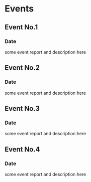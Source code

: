 # Events
## Event No.1
### Date
some event report and description here

## Event No.2
### Date
some event report and description here

## Event No.3
### Date
some event report and description here

## Event No.4
### Date
some event report and description here